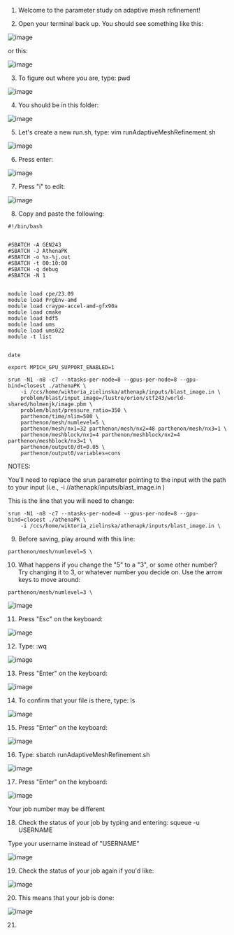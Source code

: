 1. Welcome to the parameter study on adaptive mesh refinement!

2. Open your terminal back up. You should see something like this:

![image](https://github.com/user-attachments/assets/7a4e1067-bbce-4330-ba20-01835b96fa13)

or this:

![image](https://github.com/user-attachments/assets/617830db-b6c6-4e94-ae2c-a50e6f4eb343)

3. To figure out where you are, type: pwd

![image](https://github.com/user-attachments/assets/af8fa262-744e-4086-b619-4d009a6a179e)

4. You should be in this folder:

![image](https://github.com/user-attachments/assets/4ca3bf0a-1a3a-4d0d-8efd-f84d80fb43fe)

5. Let's create a new run.sh, type: vim runAdaptiveMeshRefinement.sh

![image](https://github.com/user-attachments/assets/ec2fd5be-043a-4a91-8cc3-e665ad22d57d)

6. Press enter:

![image](https://github.com/user-attachments/assets/fd92143b-5afa-41da-b2fd-e7246ade5344)

7. Press "i" to edit:

![image](https://github.com/user-attachments/assets/0f86590e-c379-468a-a986-bdbd72e006c3)

8. Copy and paste the following:

```
#!/bin/bash


#SBATCH -A GEN243
#SBATCH -J AthenaPK
#SBATCH -o %x-%j.out
#SBATCH -t 00:10:00
#SBATCH -q debug
#SBATCH -N 1


module load cpe/23.09
module load PrgEnv-amd
module load craype-accel-amd-gfx90a
module load cmake
module load hdf5
module load ums
module load ums022
module -t list


date

export MPICH_GPU_SUPPORT_ENABLED=1

srun -N1 -n8 -c7 --ntasks-per-node=8 --gpus-per-node=8 --gpu-bind=closest ./athenaPK \
    -i /ccs/home/wiktoria_zielinska/athenapk/inputs/blast_image.in \
    problem/blast/input_image=/lustre/orion/stf243/world-shared/holmenjk/image.pbm \
    problem/blast/pressure_ratio=350 \
    parthenon/time/nlim=500 \
    parthenon/mesh/numlevel=5 \
    parthenon/mesh/nx1=32 parthenon/mesh/nx2=48 parthenon/mesh/nx3=1 \
    parthenon/meshblock/nx1=4 parthenon/meshblock/nx2=4 parthenon/meshblock/nx3=1 \
    parthenon/output0/dt=0.05 \
    parthenon/output0/variables=cons
```


NOTES:

You’ll need to replace the srun parameter pointing to the input with the path to your input (i.e.,  -i /<path-to-your-athenapk-folder>/athenapk/inputs/blast_image.in \)

This is the line that you will need to change: 

```
srun -N1 -n8 -c7 --ntasks-per-node=8 --gpus-per-node=8 --gpu-bind=closest ./athenaPK \
    -i /ccs/home/wiktoria_zielinska/athenapk/inputs/blast_image.in \
```

9. Before saving, play around with this line:

```
parthenon/mesh/numlevel=5 \
```

10. What happens if you change the "5" to a "3", or some other number? Try changing it to 3, or whatever number you decide on. Use the arrow keys to move around:

```
parthenon/mesh/numlevel=3 \
```    

![image](https://github.com/user-attachments/assets/f531be6f-4dfb-47d4-abca-138cfc83f0f6)

11. Press "Esc" on the keyboard:

![image](https://github.com/user-attachments/assets/0c573c29-b1bf-4367-b82f-c8fd955231b3)

12. Type: :wq

![image](https://github.com/user-attachments/assets/34051b44-a232-40c6-888d-2701f7ffcb0b)

13. Press "Enter" on the keyboard:

![image](https://github.com/user-attachments/assets/296be11f-d36d-434f-85b1-f037ddeed497)

14. To confirm that your file is there, type: ls

![image](https://github.com/user-attachments/assets/17bb169d-6148-420d-bbf4-394ea689a704)

15. Press "Enter" on the keyboard:

![image](https://github.com/user-attachments/assets/9ffca3a1-db2f-476c-8711-7907754cb316)

16. Type: sbatch runAdaptiveMeshRefinement.sh

![image](https://github.com/user-attachments/assets/1573326d-dd52-4ec1-8777-f6e71cba92e9)

17. Press "Enter" on the keyboard:

![image](https://github.com/user-attachments/assets/1247d1e7-3985-4e54-8da5-10d13728005d)

Your job number may be different

18. Check the status of your job by typing and entering: squeue -u USERNAME

Type your username instead of "USERNAME"

![image](https://github.com/user-attachments/assets/97c43706-ebb5-484b-be66-2934fe6bfc10)

19. Check the status of your job again if you'd like:

![image](https://github.com/user-attachments/assets/95189698-3013-4978-9e14-8b6ec179a52f)

20. This means that your job is done:

![image](https://github.com/user-attachments/assets/91448c62-55c2-4721-a17b-1e79d6ae2adb)

21. 

































































